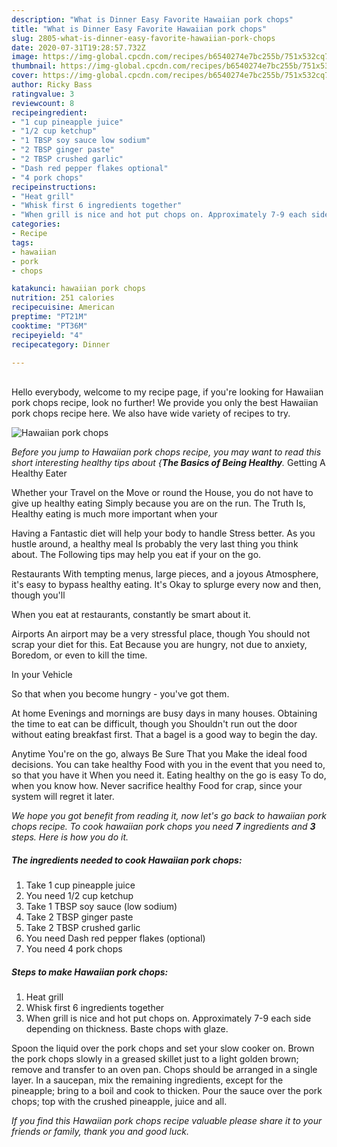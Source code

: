 ```yaml
---
description: "What is Dinner Easy Favorite Hawaiian pork chops"
title: "What is Dinner Easy Favorite Hawaiian pork chops"
slug: 2805-what-is-dinner-easy-favorite-hawaiian-pork-chops
date: 2020-07-31T19:28:57.732Z
image: https://img-global.cpcdn.com/recipes/b6540274e7bc255b/751x532cq70/hawaiian-pork-chops-recipe-main-photo.jpg
thumbnail: https://img-global.cpcdn.com/recipes/b6540274e7bc255b/751x532cq70/hawaiian-pork-chops-recipe-main-photo.jpg
cover: https://img-global.cpcdn.com/recipes/b6540274e7bc255b/751x532cq70/hawaiian-pork-chops-recipe-main-photo.jpg
author: Ricky Bass
ratingvalue: 3
reviewcount: 8
recipeingredient:
- "1 cup pineapple juice"
- "1/2 cup ketchup"
- "1 TBSP soy sauce low sodium"
- "2 TBSP ginger paste"
- "2 TBSP crushed garlic"
- "Dash red pepper flakes optional"
- "4 pork chops"
recipeinstructions:
- "Heat grill"
- "Whisk first 6 ingredients together"
- "When grill is nice and hot put chops on. Approximately 7-9 each side depending on thickness. Baste chops with glaze."
categories:
- Recipe
tags:
- hawaiian
- pork
- chops

katakunci: hawaiian pork chops 
nutrition: 251 calories
recipecuisine: American
preptime: "PT21M"
cooktime: "PT36M"
recipeyield: "4"
recipecategory: Dinner

---
```

<br>
Hello everybody, welcome to my recipe page, if you're looking for Hawaiian pork chops recipe, look no further! We provide you only the best Hawaiian pork chops recipe here. We also have wide variety of recipes to try.
<br>


![Hawaiian pork chops](https://img-global.cpcdn.com/recipes/b6540274e7bc255b/751x532cq70/hawaiian-pork-chops-recipe-main-photo.jpg)

<i>Before you jump to Hawaiian pork chops recipe, you may want to read this short interesting healthy tips about {<strong>The Basics of Being Healthy</strong>.</i>
Getting A Healthy Eater

Whether your Travel on the Move or round the
House, you do not have to give up healthy eating
Simply because you are on the run. The Truth Is,
Healthy eating is much more important when your


Having a Fantastic diet will help your body to handle
Stress better. As you hustle around, a healthy meal
Is probably the very last thing you think about. The
Following tips may help you eat if your on the go.

Restaurants
With tempting menus, large pieces, and a joyous 
Atmosphere, it's easy to bypass healthy eating. It's
Okay to splurge every now and then, though you'll

When you eat at restaurants, constantly be smart
about it.

Airports
An airport may be a very stressful place, though 
You should not scrap your diet for this. Eat
Because you are hungry, not due to anxiety,
Boredom, or even to kill the time.

In your Vehicle 

So that when you become hungry - you've got them.

At home
Evenings and mornings are busy days in many houses.
Obtaining the time to eat can be difficult, though you
Shouldn't run out the door without eating breakfast
first. 
That a bagel is a good way to begin the day.

Anytime You're on the go, always Be Sure That you
Make the ideal food decisions. You can take healthy
Food with you in the event that you need to, so that you have it
When you need it. Eating healthy on the go is easy
To do, when you know how. Never sacrifice healthy
Food for crap, since your system will regret it later.


<i>We hope you got benefit from reading it, now let's go back to hawaiian pork chops recipe. To cook hawaiian pork chops you need <strong>7</strong> ingredients and <strong>3</strong> steps. Here is how you do it.
</i>

##### The ingredients needed to cook Hawaiian pork chops:

1. Take 1 cup pineapple juice
1. You need 1/2 cup ketchup
1. Take 1 TBSP soy sauce (low sodium)
1. Take 2 TBSP ginger paste
1. Take 2 TBSP crushed garlic
1. You need Dash red pepper flakes (optional)
1. You need 4 pork chops


##### Steps to make Hawaiian pork chops:

1. Heat grill
1. Whisk first 6 ingredients together
1. When grill is nice and hot put chops on. Approximately 7-9 each side depending on thickness. Baste chops with glaze.


Spoon the liquid over the pork chops and set your slow cooker on. Brown the pork chops slowly in a greased skillet just to a light golden brown; remove and transfer to an oven pan. Chops should be arranged in a single layer. In a saucepan, mix the remaining ingredients, except for the pineapple; bring to a boil and cook to thicken. Pour the sauce over the pork chops; top with the crushed pineapple, juice and all. 

<i>If you find this Hawaiian pork chops recipe valuable please share it to your friends or family, thank you and good luck.</i>
